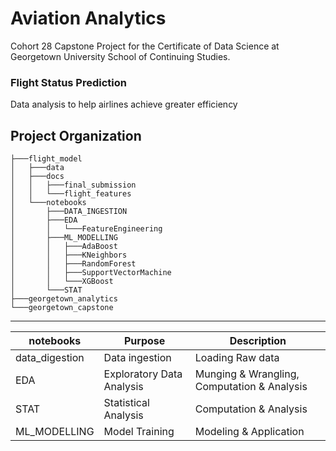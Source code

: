 # Aviation Analytics
Cohort 28 Capstone Project for the Certificate of Data Science at Georgetown University School of Continuing Studies.

### Flight Status Prediction 
Data analysis to help airlines achieve greater efficiency

Project Organization
------------
```
├───flight_model
│   ├───data
│   ├───docs
│   │   ├───final_submission
│   │   └───flight_features
│   └───notebooks
│       ├───DATA_INGESTION
│       ├───EDA
│       │   └───FeatureEngineering
│       ├───ML_MODELLING
│       │   ├───AdaBoost
│       │   ├───KNeighbors
│       │   ├───RandomForest
│       │   ├───SupportVectorMachine
│       │   └───XGBoost
│       └───STAT
├───georgetown_analytics
└───georgetown_capstone
```
    

--------

| notebooks      | Purpose                   | Description                                 |
| -------------- | ------------------------- | ------------------------------------------- |
| data_digestion | Data ingestion            | Loading Raw data                            |
| EDA            | Exploratory Data Analysis | Munging & Wrangling, Computation & Analysis |
| STAT           | Statistical Analysis      | Computation & Analysis                      |
| ML_MODELLING   | Model Training            | Modeling & Application                      |



